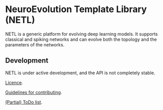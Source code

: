 # NeuroEvolution Template Library (NETL)

NETL is a generic platform for evolving deep learning models. It supports classical and spiking networks and can evolve both the topology and the parameters of the networks.

## Development
NETL is under active development, and the API is not completely stable.

[Licence](Licence.md).

[Guidelines for contributing](Contributing.md).

[(Partial) ToDo list](ToDo.md).
